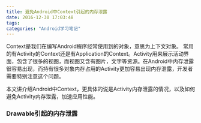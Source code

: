 ```yaml
---
title: 避免Android中Context引起的内存泄露
date: 2016-12-30 17:03:48
tags:
categories: "Android学习笔记"
---
```


Context是我们在编写Android程序经常使用到的对象，意思为上下文对象。 常用的有Activity的Context还是有Application的Context。Activity用来展示活动界面，包含了很多的视图，而视图又含有图片，文字等资源。在Android中内存泄露很容易出现，而持有很多对象内存占用的Activity更加容易出现内存泄露，开发者需要特别注意这个问题。

本文讲介绍Android中Context，更具体的说是Activity内存泄露的情况，以及如何避免Activity内存泄露，加速应用性能。  


### Drawable引起的内存泄露  
